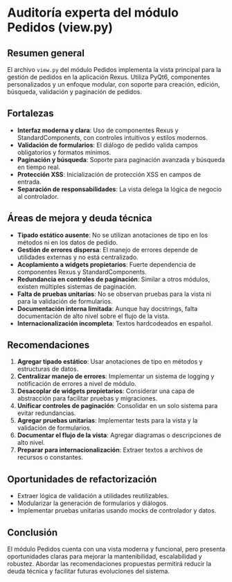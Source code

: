 # Auditoría experta del módulo Pedidos (view.py)

## Resumen general
El archivo `view.py` del módulo Pedidos implementa la vista principal para la gestión de pedidos en la aplicación Rexus. Utiliza PyQt6, componentes personalizados y un enfoque modular, con soporte para creación, edición, búsqueda, validación y paginación de pedidos.

## Fortalezas
- **Interfaz moderna y clara**: Uso de componentes Rexus y StandardComponents, con controles intuitivos y estilos modernos.
- **Validación de formularios**: El diálogo de pedido valida campos obligatorios y formatos mínimos.
- **Paginación y búsqueda**: Soporte para paginación avanzada y búsqueda en tiempo real.
- **Protección XSS**: Inicialización de protección XSS en campos de entrada.
- **Separación de responsabilidades**: La vista delega la lógica de negocio al controlador.

## Áreas de mejora y deuda técnica
- **Tipado estático ausente**: No se utilizan anotaciones de tipo en los métodos ni en los datos de pedido.
- **Gestión de errores dispersa**: El manejo de errores depende de utilidades externas y no está centralizado.
- **Acoplamiento a widgets propietarios**: Fuerte dependencia de componentes Rexus y StandardComponents.
- **Redundancia en controles de paginación**: Similar a otros módulos, existen múltiples sistemas de paginación.
- **Falta de pruebas unitarias**: No se observan pruebas para la vista ni para la validación de formularios.
- **Documentación interna limitada**: Aunque hay docstrings, falta documentación de alto nivel sobre el flujo de la vista.
- **Internacionalización incompleta**: Textos hardcodeados en español.

## Recomendaciones
1. **Agregar tipado estático**: Usar anotaciones de tipo en métodos y estructuras de datos.
2. **Centralizar manejo de errores**: Implementar un sistema de logging y notificación de errores a nivel de módulo.
3. **Desacoplar de widgets propietarios**: Considerar una capa de abstracción para facilitar pruebas y migraciones.
4. **Unificar controles de paginación**: Consolidar en un solo sistema para evitar redundancias.
5. **Agregar pruebas unitarias**: Implementar tests para la vista y la validación de formularios.
6. **Documentar el flujo de la vista**: Agregar diagramas o descripciones de alto nivel.
7. **Preparar para internacionalización**: Extraer textos a archivos de recursos o constantes.

## Oportunidades de refactorización
- Extraer lógica de validación a utilidades reutilizables.
- Modularizar la generación de formularios y diálogos.
- Implementar pruebas unitarias usando mocks de controlador y datos.

## Conclusión
El módulo Pedidos cuenta con una vista moderna y funcional, pero presenta oportunidades claras para mejorar la mantenibilidad, escalabilidad y robustez. Abordar las recomendaciones propuestas permitirá reducir la deuda técnica y facilitar futuras evoluciones del sistema.
